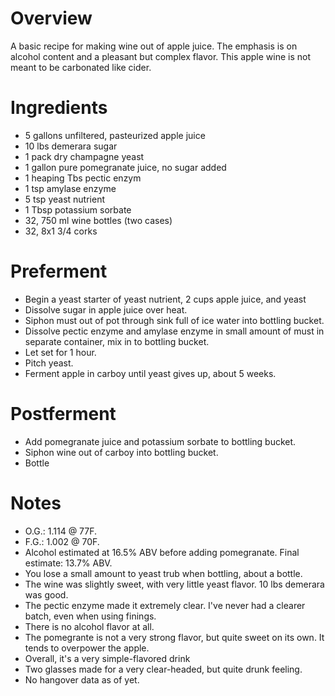 # Overview
A basic recipe for making wine out of apple juice. The emphasis is on 
alcohol content and a pleasant but complex flavor. This apple wine
is not meant to be carbonated like cider.

# Ingredients
* 5 gallons unfiltered, pasteurized apple juice
* 10 lbs demerara sugar
* 1 pack dry champagne yeast
* 1 gallon pure pomegranate juice, no sugar added
* 1 heaping Tbs pectic enzym
* 1 tsp amylase enzyme
* 5 tsp yeast nutrient
* 1 Tbsp potassium sorbate
* 32, 750 ml wine bottles (two cases)
* 32, 8x1 3/4 corks

# Preferment
* Begin a yeast starter of yeast nutrient, 2 cups apple juice, and yeast
* Dissolve sugar in apple juice over heat.
* Siphon must out of pot through sink full of ice water into bottling bucket.
* Dissolve pectic enzyme and amylase enzyme in small amount of must in separate container, mix in to bottling bucket.
* Let set for 1 hour.
* Pitch yeast.
* Ferment apple in carboy until yeast gives up, about 5 weeks.

# Postferment
* Add pomegranate juice and potassium sorbate to bottling bucket.
* Siphon wine out of carboy into bottling bucket.
* Bottle

# Notes
* O.G.:  1.114 @ 77F. 
* F.G.: 1.002 @ 70F.
* Alcohol estimated at 16.5% ABV before adding pomegranate. Final estimate: 13.7% ABV.
* You lose a small amount to yeast trub when bottling, about a bottle.
* The wine was slightly sweet, with very little yeast flavor. 10 lbs demerara was good.
* The pectic enzyme made it extremely clear. I've never had a clearer batch, even when using finings.
* There is no alcohol flavor at all. 
* The pomegrante is not a very strong flavor, but quite sweet on its own. It tends to overpower the apple.
* Overall, it's a very simple-flavored drink
* Two glasses made for a very clear-headed, but quite drunk feeling.
* No hangover data as of yet.
